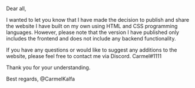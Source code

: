 Dear all,

I wanted to let you know that I have made the decision to publish and share the website I have built on my own using HTML and CSS programming languages. However, please note that the version I have published only includes the frontend and does not include any backend functionality.

If you have any questions or would like to suggest any additions to the website, please feel free to contact me via Discord.
Carmel#1111

Thank you for your understanding.

Best regards,
@CarmelKalfa
